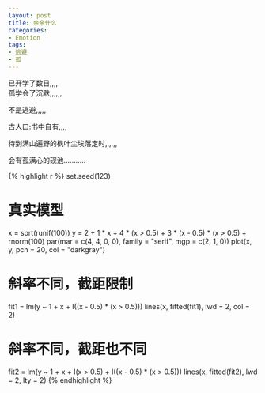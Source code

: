 ```yaml
---
layout: post
title: 余余什么
categories:
- Emotion
tags:
- 逃避
- 孤
---
```


已开学了数日,,,,  
孤学会了沉默,,,,,,                   
                   
             
不是逃避,,,,,
            

         
古人曰:书中自有,,,,
                                              
待到满山遍野的枫叶尘埃落定时,,,,,,

                    
会有孤满心的砚池........... 


{% highlight r %}
set.seed(123)
# 真实模型
x = sort(runif(100))
y = 2 + 1 * x + 4 * (x > 0.5) + 3 * (x - 0.5) * (x > 0.5) + rnorm(100)
par(mar = c(4, 4, 0, 0), family = "serif", mgp = c(2, 1, 0))
plot(x, y, pch = 20, col = "darkgray")
# 斜率不同，截距限制
fit1 = lm(y ~ 1 + x + I((x - 0.5) * (x > 0.5)))
lines(x, fitted(fit1), lwd = 2, col = 2)
# 斜率不同，截距也不同
fit2 = lm(y ~ 1 + x + I(x > 0.5) + I((x - 0.5) * (x > 0.5)))
lines(x, fitted(fit2), lwd = 2, lty = 2)
{% endhighlight %}

